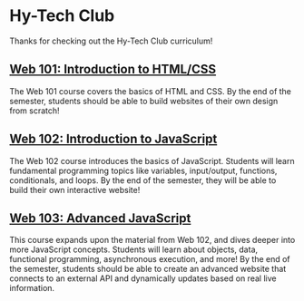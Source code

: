 # Hy-Tech Club
Thanks for checking out the Hy-Tech Club curriculum!

## [Web 101: Introduction to HTML/CSS](https://github.com/hytechclub/web-101?tab=readme-ov-file#web-101-course-overview)
The Web 101 course covers the basics of HTML and CSS. By the end of the semester, students should be able to build websites of their own design from scratch!

## [Web 102: Introduction to JavaScript](https://github.com/hytechclub/web-102/tree/master?tab=readme-ov-file#web-102-course-overview)
The Web 102 course introduces the basics of JavaScript. Students will learn fundamental programming topics like variables, input/output, functions, conditionals, and loops. By the end of the semester, they will be able to build their own interactive website! 

## [Web 103: Advanced JavaScript](https://github.com/hytechclub/web-103?tab=readme-ov-file#web-103-advanced-javascript)
This course expands upon the material from Web 102, and dives deeper into more JavaScript concepts. Students will learn about objects, data, functional programming, asynchronous execution, and more! By the end of the semester, students should be able to create an advanced website that connects to an external API and dynamically updates based on real live information.

